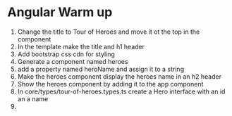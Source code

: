  <h1>Angular Warm up</h1>

1.  Change the title to Tour of Heroes and move it ot the top in the component
2.  In the template make the title and h1 header
3.  Add bootstrap css cdn for styling
4.  Generate a component named heroes
5.  add a property named heroName and assign it to a string
6.  Make the heroes component display the heroes name in an h2 header
7.  Show the heroes component by adding it to the app component
8.  In core/types/tour-of-heroes.types.ts create a Hero interface with an id an a name
9.
